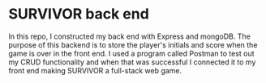 # SURVIVOR back end

In this repo, I constructed my back end with Express and mongoDB. The purpose of this backend is to 
store the player's initials and score when the game is over in the front end. I used a program called
Postman to test out my CRUD functionality and when that was successful I connected it to my front end 
making SURVIVOR a full-stack web game. 


